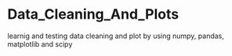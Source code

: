 # Data_Cleaning_And_Plots
learnig and testing data cleaning and plot by using numpy, pandas, matplotlib and scipy
